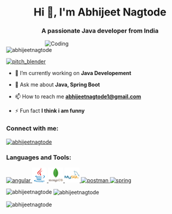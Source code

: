 <h1 align="center">Hi 👋, I'm Abhijeet Nagtode</h1>
<h3 align="center">A passionate Java developer from India</h3>

<img align="right" alt="Coding" width="400" src="https://miro.medium.com/max/1360/1*IRGHmiGsa16stedQvIaZfw.gif">

<p align="left"> <img src="https://komarev.com/ghpvc/?username=abhijeetnagtode&label=Profile%20views&color=0e75b6&style=flat" alt="abhijeetnagtode" /> </p>

<p align="left"> <a href="https://twitter.com/pitch_blender" target="blank"><img src="https://img.shields.io/twitter/follow/pitch_blender?logo=twitter&style=for-the-badge" alt="pitch_blender" /></a> </p>

- 🔭 I’m currently working on **Java Developement**

- 💬 Ask me about **Java, Spring Boot**

- 📫 How to reach me **abhijeetnagtode1@gmail.com**

- ⚡ Fun fact **I think i am funny**

<h3 align="left">Connect with me:</h3>
<p align="left">
<a href="https://linkedin.com/in/abhijeetnagtode" target="blank"><img align="center" src="https://raw.githubusercontent.com/rahuldkjain/github-profile-readme-generator/master/src/images/icons/Social/linked-in-alt.svg" alt="abhijeetnagtode" height="30" width="40" /></a>
</p>

<h3 align="left">Languages and Tools:</h3>
<p align="left"> <a href="https://angular.io" target="_blank" rel="noreferrer"> <img src="https://angular.io/assets/images/logos/angular/angular.svg" alt="angular" width="40" height="40"/> </a> <a href="https://www.java.com" target="_blank" rel="noreferrer"> <img src="https://raw.githubusercontent.com/devicons/devicon/master/icons/java/java-original.svg" alt="java" width="40" height="40"/> </a> <a href="https://www.mongodb.com/" target="_blank" rel="noreferrer"> <img src="https://raw.githubusercontent.com/devicons/devicon/master/icons/mongodb/mongodb-original-wordmark.svg" alt="mongodb" width="40" height="40"/> </a> <a href="https://www.mysql.com/" target="_blank" rel="noreferrer"> <img src="https://raw.githubusercontent.com/devicons/devicon/master/icons/mysql/mysql-original-wordmark.svg" alt="mysql" width="40" height="40"/> </a> <a href="https://postman.com" target="_blank" rel="noreferrer"> <img src="https://www.vectorlogo.zone/logos/getpostman/getpostman-icon.svg" alt="postman" width="40" height="40"/> </a> <a href="https://spring.io/" target="_blank" rel="noreferrer"> <img src="https://www.vectorlogo.zone/logos/springio/springio-icon.svg" alt="spring" width="40" height="40"/> </a> </p>

<p><img align="left" src="https://github-readme-stats.vercel.app/api/top-langs?username=abhijeetnagtode&show_icons=true&locale=en&layout=compact" alt="abhijeetnagtode" /></p>

<p>&nbsp;<img align="center" src="https://github-readme-stats.vercel.app/api?username=abhijeetnagtode&show_icons=true&locale=en" alt="abhijeetnagtode" /></p>

<p><img align="center" src="https://github-readme-streak-stats.herokuapp.com/?user=abhijeetnagtode&" alt="abhijeetnagtode" /></p>
